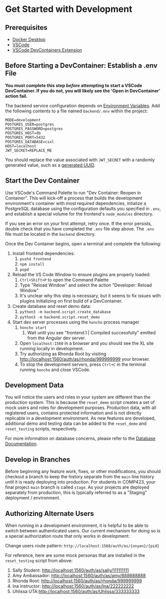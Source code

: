 # Get Started with Development

## Prerequisites

- [Docker Desktop](https://www.docker.com/products/docker-desktop/)
- [VSCode](https://code.visualstudio.com/)
- [VSCode DevContainers Extension](https://code.visualstudio.com/docs/devcontainers/containers)

## Before Starting a DevContainer: Establish a .env File

**You must complete this step _before_ attempting to start a VSCode DevContainer. If you do not, you will likely see the 'Open in DevContainer' action fail.**

The backend service configuration depends on [Environment Variables](https://12factor.net/config). Add the following contents to a file named `backend/.env` within the project:

```
MODE=development
POSTGRES_USER=postgres
POSTGRES_PASSWORD=postgres
POSTGRES_HOST=db
POSTGRES_PORT=5432
POSTGRES_DATABASE=csxl
HOST=localhost
JWT_SECRET=REPLACE_ME
```

You should replace the value associated with `JWT_SECRET` with a randomly generated value, such as a [generated UUID](https://www.uuidgenerator.net/).

## Start the Dev Container

Use VSCode's Command Palette to run "Dev Container: Reopen in Container". This will kick-off a process that builds the development environment's container with most required dependencies, intialize a PostgreSQL database using the configuration defaults you specified in `.env`, and establish a special volume for the frontend's `node_modules` directory.

If you see an error on your first attempt, retry once. If the error persists, double check that you have completed the `.env` file step above. The `.env` file must be located in the `backend` directory.

Once the Dev Container begins, open a terminal and complete the following:

1. Install frontend dependencies:
   1. `pushd frontend`
   2. `npm install`
   3. `popd`
2. Reload the VS Code Window to ensure plugins are properly loaded:
   1. `Ctrl+Shift+P` to open the Command Palette
   2. Type "Reload Window" and select the action "Developer: Reload Window"
   3. It's unclear why this step is necessary, but it seems to fix issues with plugins initializing on first build of a DevContainer.
3. Create database and reset demo data:
   1. `python3 -m backend.script.create_database`
   2. `python3 -m backend.script.reset_demo`
4. Start dev server processes using the `honcho` process manager
   1. `honcho start`
      1. Wait until you see "frontend.1 | Compiled successfully" emitted from the Angular dev server.
   2. Open `localhost:1560` in a browser and you should see the XL site running locally in development.
   3. Try authorizing as Rhonda Root by visiting <http://localhost:1560/auth/as/rhonda/999999999> your browser.
   4. To stop the development servers, press `Ctrl+C` in the terminal running `honcho` and close VSCode.

## Development Data

You will notice the users and roles in your system are different than the production system. This is because the `reset_demo` script creates a set of mock users and roles for development purposes. Production data, with all registered users, contains protected information and is not directly replicable in a development environment. As new features are developed, additional demo and testing data can be added to the `reset_demo` and `reset_testing` scripts, respectively.

For more information on database concerns, please refer to the [Database Documentation](docs/database.md).

## Develop in Branches

Before beginning any feature work, fixes, or other modifications, you should checkout a branch to keep the history separate from the `main` line history until it is ready deploying into production. For students in COMP423, your final project `main` branch is called `stage`. As your projects are deployed separately from production, this is typically referred to as a "Staging" deployment / environment.

## Authorizing Alternate Users

When running in a development environment, it is helpful to be able to switch between authenticated users.
Our current mechanism for doing so is a special authorization route that only works in development:

Change users route pattern: `http://localhost:1560/auth/as/{onyen}/{pid}`

For reference, here are some mock personas that are installed in the `reset_testing` script from above:

1. Sally Student: <http://localhost:1560/auth/as/sally/111111111>
2. Amy Ambassador: <http://localhost:1560/auth/as/amy/888888888>
3. Rhonda Root: <http://localhost:1560/auth/as/rhonda/999999999>
4. Ina instructor: <http://localhost:1560/auth/as/Ina/222222222>
5. Uhlissa UTA:<http://localhost:1560/auth/as/Uhlissa/333333333>
